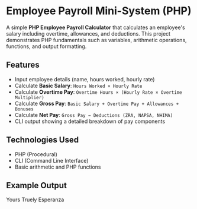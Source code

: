 # Employee Payroll Mini-System (PHP)

A simple **PHP Employee Payroll Calculator** that calculates an employee's salary including overtime, allowances, and deductions. This project demonstrates PHP fundamentals such as variables, arithmetic operations, functions, and output formatting.

## Features

- Input employee details (name, hours worked, hourly rate)
- Calculate **Basic Salary**: `Hours Worked × Hourly Rate`
- Calculate **Overtime Pay**: `Overtime Hours × (Hourly Rate × Overtime Multiplier)`
- Calculate **Gross Pay**: `Basic Salary + Overtime Pay + Allowances + Bonuses`
- Calculate **Net Pay**: `Gross Pay − Deductions (ZRA, NAPSA, NHIMA)`
- CLI output showing a detailed breakdown of pay components

## Technologies Used

- PHP (Procedural)
- CLI (Command Line Interface)
- Basic arithmetic and PHP functions

## Example Output


Yours Truely
Esperanza
